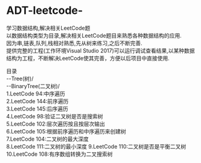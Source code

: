 # ADT-leetcode-
学习数据结构,解决相关LeetCode题  
以数据结构类型为目录,解决相关LeetCode题目来熟悉各种数据结构的应用.  
因为串,链表,队列,栈相对熟悉,先从树来练习,之后不断完善.  
提供完整的工程(工作环境Visual Studio 2017)可以运行调试查看结果,以某种数据结构为工程，不断解决LeetCode使其完善，方便以后项目中直接使用.  

目录  
--Tree(树)/  
	--BinaryTree(二叉树)/  
		1.LeetCode 94:中序遍历  
		2.LeetCode 144:前序遍历  
		3.LeetCode 145:后序遍历  
		4.LeetCode 98:验证二叉树是否是搜索树  
		5.LeetCode 102:层次遍历按且按层次输出  
		6.LeetCode 105:根据前序遍历和中序遍历来创建树  
		7.LeetCode 104:二叉树的最大深度  
		8.LeetCode 111:二叉树的最小深度
		9.LeetCode 110:二叉树是否是平衡二叉树
		10.LeetCode 108:有序数组转换为二叉搜索树

